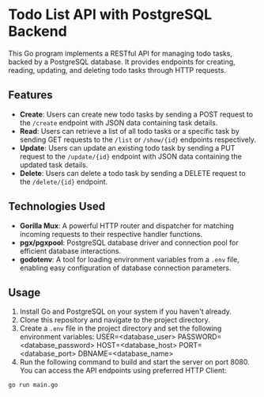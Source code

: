# Todo List API with PostgreSQL Backend

This Go program implements a RESTful API for managing todo tasks, backed by a PostgreSQL database. It provides endpoints for creating, reading, updating, and deleting todo tasks through HTTP requests.

## Features

- **Create**: Users can create new todo tasks by sending a POST request to the `/create` endpoint with JSON data containing task details.
- **Read**: Users can retrieve a list of all todo tasks or a specific task by sending GET requests to the `/list` or `/show/{id}` endpoints respectively.
- **Update**: Users can update an existing todo task by sending a PUT request to the `/update/{id}` endpoint with JSON data containing the updated task details.
- **Delete**: Users can delete a todo task by sending a DELETE request to the `/delete/{id}` endpoint.

## Technologies Used

- **Gorilla Mux**: A powerful HTTP router and dispatcher for matching incoming requests to their respective handler functions.
- **pgx/pgxpool**: PostgreSQL database driver and connection pool for efficient database interactions.
- **godotenv**: A tool for loading environment variables from a `.env` file, enabling easy configuration of database connection parameters.

## Usage

1. Install Go and PostgreSQL on your system if you haven't already.
2. Clone this repository and navigate to the project directory.
3. Create a `.env` file in the project directory and set the following environment variables:
    USER=<database_user>
    PASSWORD=<database_password>
    HOST=<database_host>
    PORT=<database_port>
    DBNAME=<database_name>
4. Run the following command to build and start the server on port 8080. You can access the API endpoints using preferred HTTP Client:

```bash
go run main.go
